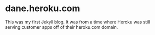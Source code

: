 # dane.heroku.com

This was my first Jekyll blog. It was from a time where Heroku was still serving
customer apps off of their heroku.com domain.
